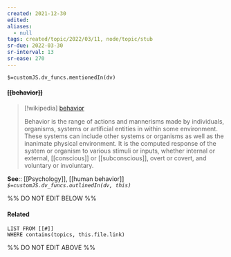 ```yaml
---
created: 2021-12-30 
edited: 
aliases:
  - null
tags: created/topic/2022/03/11, node/topic/stub
sr-due: 2022-03-30
sr-interval: 13
sr-ease: 270
---
```

`$=customJS.dv_funcs.mentionedIn(dv)`

#### <s class="topic-title">[[behavior]]</s>

> [!wikipedia] [behavior](https://en.wikipedia.org/wiki/Behavior)
> 
> Behavior is the range of actions and mannerisms made by individuals, organisms, systems or artificial entities in within some environment. These systems can include other systems or organisms as well as the inanimate physical environment. It is the computed response of the system or organism to various stimuli or inputs, whether internal or external, [[conscious]] or [[subconscious]], overt or covert, and voluntary or involuntary. 
>

**See**:: [[Psychology]], [[human behavior]]
*`$=customJS.dv_funcs.outlinedIn(dv, this)`*

%% DO NOT EDIT BELOW %%
#### Related 
```dataview
LIST FROM [[#]]
WHERE contains(topics, this.file.link)
```
%% DO NOT EDIT ABOVE %%
